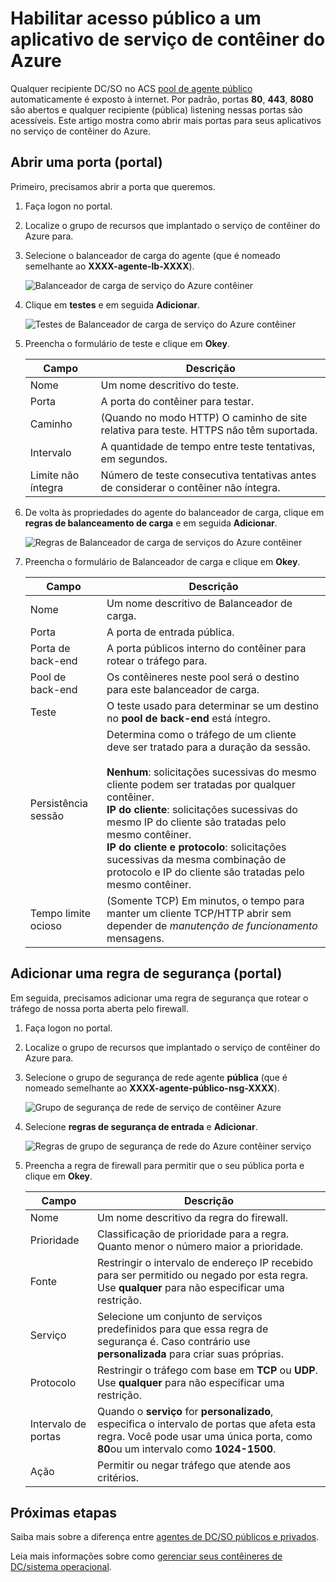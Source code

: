 <properties
   pageTitle="Habilitar acesso público a um aplicativo do ACS | Microsoft Azure"
   description="Como habilitar o acesso do público em um serviço de contêiner do Azure."
   services="container-service"
   documentationCenter=""
   authors="Thraka"
   manager="timlt"
   editor=""
   tags="acs, azure-container-service"
   keywords="Docker, contêineres, Microserviços, Mesos, Azure"/>

<tags
   ms.service="container-service"
   ms.devlang="na"
   ms.topic="article"
   ms.tgt_pltfrm="na"
   ms.workload="na"
   ms.date="08/26/2016"
   ms.author="timlt"/>

# <a name="enable-public-access-to-an-azure-container-service-application"></a>Habilitar acesso público a um aplicativo de serviço de contêiner do Azure

Qualquer recipiente DC/SO no ACS [pool de agente público](container-service-mesos-marathon-ui.md#deploy-a-docker-formatted-container) automaticamente é exposto à internet. Por padrão, portas **80**, **443**, **8080** são abertos e qualquer recipiente (pública) listening nessas portas são acessíveis. Este artigo mostra como abrir mais portas para seus aplicativos no serviço de contêiner do Azure.

## <a name="open-a-port-portal"></a>Abrir uma porta (portal) 

Primeiro, precisamos abrir a porta que queremos.

1. Faça logon no portal.
2. Localize o grupo de recursos que implantado o serviço de contêiner do Azure para.
3. Selecione o balanceador de carga do agente (que é nomeado semelhante ao **XXXX-agente-lb-XXXX**).

    ![Balanceador de carga de serviço do Azure contêiner](media/container-service-dcos-agents/agent-load-balancer.png)

4. Clique em **testes** e em seguida **Adicionar**.

    ![Testes de Balanceador de carga de serviço do Azure contêiner](media/container-service-dcos-agents/add-probe.png)

5. Preencha o formulário de teste e clique em **Okey**.

  	| Campo | Descrição |
  	| ----- | ----------- |
  	| Nome  | Um nome descritivo do teste. |
  	| Porta  | A porta do contêiner para testar. |
  	| Caminho  | (Quando no modo HTTP) O caminho de site relativa para teste. HTTPS não têm suportada. |
  	| Intervalo | A quantidade de tempo entre teste tentativas, em segundos. |
  	| Limite não íntegra | Número de teste consecutiva tentativas antes de considerar o contêiner não íntegra. | 
    

6. De volta às propriedades do agente do balanceador de carga, clique em **regras de balanceamento de carga** e em seguida **Adicionar**.

    ![Regras de Balanceador de carga de serviços do Azure contêiner](media/container-service-dcos-agents/add-balancer-rule.png)

7. Preencha o formulário de Balanceador de carga e clique em **Okey**.

  	| Campo | Descrição |
  	| ----- | ----------- |
  	| Nome  | Um nome descritivo de Balanceador de carga. |
  	| Porta  | A porta de entrada pública. |
  	| Porta de back-end | A porta públicos interno do contêiner para rotear o tráfego para. |
  	| Pool de back-end | Os contêineres neste pool será o destino para este balanceador de carga. |
  	| Teste | O teste usado para determinar se um destino no **pool de back-end** está íntegro. |
  	| Persistência sessão | Determina como o tráfego de um cliente deve ser tratado para a duração da sessão.<br><br>**Nenhum**: solicitações sucessivas do mesmo cliente podem ser tratadas por qualquer contêiner.<br>**IP do cliente**: solicitações sucessivas do mesmo IP do cliente são tratadas pelo mesmo contêiner.<br>**IP do cliente e protocolo**: solicitações sucessivas da mesma combinação de protocolo e IP do cliente são tratadas pelo mesmo contêiner. |
  	| Tempo limite ocioso | (Somente TCP) Em minutos, o tempo para manter um cliente TCP/HTTP abrir sem depender de *manutenção de funcionamento* mensagens. |

## <a name="add-a-security-rule-portal"></a>Adicionar uma regra de segurança (portal)

Em seguida, precisamos adicionar uma regra de segurança que rotear o tráfego de nossa porta aberta pelo firewall.

1. Faça logon no portal.
2. Localize o grupo de recursos que implantado o serviço de contêiner do Azure para.
3. Selecione o grupo de segurança de rede agente **pública** (que é nomeado semelhante ao **XXXX-agente-público-nsg-XXXX**).

    ![Grupo de segurança de rede de serviço de contêiner Azure](media/container-service-dcos-agents/agent-nsg.png)

4. Selecione **regras de segurança de entrada** e **Adicionar**.

    ![Regras de grupo de segurança de rede do Azure contêiner serviço](media/container-service-dcos-agents/add-firewall-rule.png)

5. Preencha a regra de firewall para permitir que o seu pública porta e clique em **Okey**.

  	| Campo | Descrição |
  	| ----- | ----------- |
  	| Nome  | Um nome descritivo da regra do firewall. |
  	| Prioridade | Classificação de prioridade para a regra. Quanto menor o número maior a prioridade. |
  	| Fonte | Restringir o intervalo de endereço IP recebido para ser permitido ou negado por esta regra. Use **qualquer** para não especificar uma restrição. |
  	| Serviço | Selecione um conjunto de serviços predefinidos para que essa regra de segurança é. Caso contrário use **personalizada** para criar suas próprias. |
  	| Protocolo | Restringir o tráfego com base em **TCP** ou **UDP**. Use **qualquer** para não especificar uma restrição. |
  	| Intervalo de portas | Quando o **serviço** for **personalizado**, especifica o intervalo de portas que afeta esta regra. Você pode usar uma única porta, como **80**ou um intervalo como **1024-1500**. |
  	| Ação | Permitir ou negar tráfego que atende aos critérios. |

## <a name="next-steps"></a>Próximas etapas

Saiba mais sobre a diferença entre [agentes de DC/SO públicos e privados](container-service-dcos-agents.md).

Leia mais informações sobre como [gerenciar seus contêineres de DC/sistema operacional](container-service-mesos-marathon-ui.md).